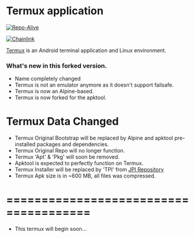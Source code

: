 # Termux application

[![Repo-Alive](https://img.shields.io/discord/641256914684084234.svg?label=&logo=discord&logoColor=ffffff&color=5865F2)](https://discord.gg/HXpF69X)

[![Chainlink](https://img.shields.io/badge/Chainlink-375BD2?style=for-the-badge&logo=Chainlink&logoColor=white)](https://shortnim.vercel.app/r#uZ9Ls)

[Termux](https://termux.com) is an Android terminal application and Linux environment.


### What's new in this forked version.

- Name completely changed
- Termux is not an emulator anymore as it doesn't support failsafe.
- Termux is now an Alpine-based.
- Termux is now forked for the apktool.

# Termux Data Changed

- Termux Original Bootstrap will be replaced by Alpine and apktool pre-installed packages and dependencies.
- Termux Original Repo will no longer function.
- Termux 'Apt' & 'Pkg' will soon be removed.
- Apktool is expected to perfectly function on Termux.
- Termux Installer will be replaced by 'TPI' from [JPI Repository](https://github.com/1-2-Tree/JPI)
- Termux Apk size is in ~600 MB, all files was compressed.


# ======================================

- This termux will begin soon...
